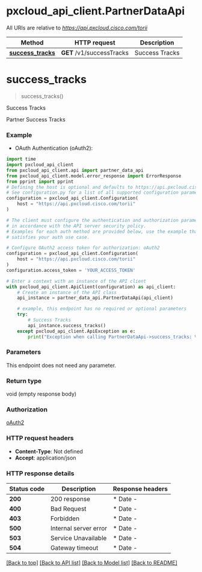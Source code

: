 # pxcloud_api_client.PartnerDataApi

All URIs are relative to *https://api.pxcloud.cisco.com/torii*

Method | HTTP request | Description
------------- | ------------- | -------------
[**success_tracks**](PartnerDataApi.md#success_tracks) | **GET** /v1/successTracks | Success Tracks


# **success_tracks**
> success_tracks()

Success Tracks

Partner Success Tracks

### Example

* OAuth Authentication (oAuth2):

```python
import time
import pxcloud_api_client
from pxcloud_api_client.api import partner_data_api
from pxcloud_api_client.model.error_response import ErrorResponse
from pprint import pprint
# Defining the host is optional and defaults to https://api.pxcloud.cisco.com/torii
# See configuration.py for a list of all supported configuration parameters.
configuration = pxcloud_api_client.Configuration(
    host = "https://api.pxcloud.cisco.com/torii"
)

# The client must configure the authentication and authorization parameters
# in accordance with the API server security policy.
# Examples for each auth method are provided below, use the example that
# satisfies your auth use case.

# Configure OAuth2 access token for authorization: oAuth2
configuration = pxcloud_api_client.Configuration(
    host = "https://api.pxcloud.cisco.com/torii"
)
configuration.access_token = 'YOUR_ACCESS_TOKEN'

# Enter a context with an instance of the API client
with pxcloud_api_client.ApiClient(configuration) as api_client:
    # Create an instance of the API class
    api_instance = partner_data_api.PartnerDataApi(api_client)

    # example, this endpoint has no required or optional parameters
    try:
        # Success Tracks
        api_instance.success_tracks()
    except pxcloud_api_client.ApiException as e:
        print("Exception when calling PartnerDataApi->success_tracks: %s\n" % e)
```


### Parameters
This endpoint does not need any parameter.

### Return type

void (empty response body)

### Authorization

[oAuth2](../README.md#oAuth2)

### HTTP request headers

 - **Content-Type**: Not defined
 - **Accept**: application/json


### HTTP response details

| Status code | Description | Response headers |
|-------------|-------------|------------------|
**200** | 200 response |  * Date -  <br>  |
**400** | Bad Request |  * Date -  <br>  |
**403** | Forbidden |  * Date -  <br>  |
**500** | Internal server error |  * Date -  <br>  |
**503** | Service Unavailable |  * Date -  <br>  |
**504** | Gateway timeout |  * Date -  <br>  |

[[Back to top]](#) [[Back to API list]](../README.md#documentation-for-api-endpoints) [[Back to Model list]](../README.md#documentation-for-models) [[Back to README]](../README.md)

